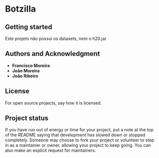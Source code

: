 # Botzilla



## Getting started

Este projeto não possui os datasets, nem o h20.jar


## Authors and Acknowledgment

- **Francisco Moreira**
- **João Moreira**
- **João Ribeiro**


## License
For open source projects, say how it is licensed.

## Project status
If you have run out of energy or time for your project, put a note at the top of the README saying that development has slowed down or stopped completely. Someone may choose to fork your project or volunteer to step in as a maintainer or owner, allowing your project to keep going. You can also make an explicit request for maintainers.
